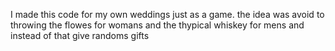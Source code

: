I made this code for my own weddings just as a game. the idea was avoid to throwing the flowes for womans and the thypical whiskey for mens and instead of that give randoms gifts

